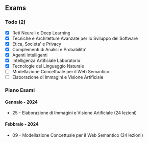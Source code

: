 ## Exams

### Todo (2)

* [X] Reti Neurali e Deep Learning
* [X] Tecniche e Architetture Avanzate per lo Sviluppo del Software
* [X] Etica, Societa' e Privacy
* [X] Complementi di Analisi e Probabilita'
* [X] Agenti Intelligenti
* [X] Intelligenza Artificiale Laboratorio 
* [X] Tecnologie del Linguaggio Naturale
* [ ] Modellazione Concettuale per il Web Semantico
* [ ] Elaborazione di Immagini e Visione Artificiale 

### Piano Esami

#### Gennaio - 2024

* 25 - Elaborazione di Immagini e Visione Artificiale (24 lezioni)

#### Febbraio - 2024

* 09 - Modellazione Concettuale per il Web Semantico (24 lezioni)
